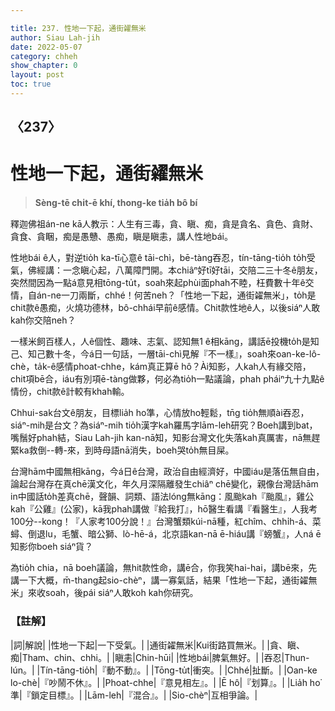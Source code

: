 ```yaml
---

title: 237. 性地一下起，通街糴無米
author: Siau Lah-jih
date: 2022-05-07
category: chheh
show_chapter: 0
layout: post
toc: true
---
```

  
## 〈237〉
# 性地一下起，通街糴無米
>**Sèng-tē chi̍t-ē khí, thong-ke tia̍h bô bí**
 
釋迦佛祖án-ne kā人教示：人生有三毒，貪、瞋、痴，貪是貪名、貪色、貪財、貪食、貪睏，痴是愚戇、愚痴，瞋是瞋恚，講人性地bái。

性地bái ê人，對逆tio̍h ka-tī心意ê tāi-chì，bē-tàng吞忍，tín-tāng-tio̍h to̍h受氣，佛經講：一念瞋心起，八萬障門開。本chiâⁿ好tī好tāi，交陪二三十冬ê朋友，突然間因為一點á意見相tōng-tu̍t，soah來起phùi面phah不睦，枉費數十年ê交情，自án-ne一刀兩斷，chhé！何苦neh？「性地一下起，通街糴無米」，to̍h是chit款ê愚痴，火燒功德林，bô-chhái早前ê感情。Chit款性地ê人，以後siáⁿ人敢kah你交陪neh？

一樣米飼百樣人，人ê個性、趣味、志氣、認知無1 ê相kāng，講話ē投機to̍h是知己、知己數十冬，今á日一句話，一層tāi-chì見解『不一樣』，soah來oan-ke-lô-chè，ta̍k-ê感情phoat-chhe，kám真正算ē hô？Ài知影，人kah人有緣交陪，chit項bē合，iáu有別項ē-tàng做夥，何必為tio̍h一點議論，phah pháiⁿ九十九點ê情份，chit款ê計較有khah輸。

Chhui-sak台文ê朋友，目標lia̍h ho͘準，心情放ho͘輕鬆，tn̄g tio̍h無順ài吞忍，siáⁿ-mih是台文？為siáⁿ-mih tio̍h漢字kah羅馬字lām-leh研究？Boeh講到bat，嘴鬚好phah結，Siau Lah-jih kan-nā知，知影台灣文化失落kah真厲害，nā無趕緊ka救倒--轉-來，到時母語nā消失，boeh哭to̍h無目屎。

台灣hām中國無相kāng，今á日ê台灣，政治自由經濟好，中國iáu是落伍無自由，論起台灣存在真chē漢文化，年久月深隔離發生chiâⁿ chē變化，親像台灣話hām in中國話to̍h差真chē，聲韻、詞類、語法lóng無kāng：風颱kah『颱風』，雞公kah『公雞』(公家)，kā我phah講做『給我打』，hō͘醫生看講『看醫生』，人我考100分--kong！『人家考100分說！』台灣蟹類kúi-nā種，紅chîm、chhi̍h-á、菜蟳、倒退lu，毛蟹、暗公獅、lò-hē-á，北京語kan-nā ē-hiáu講『螃蟹』，人ná ē知影你boeh siáⁿ貨？

為tio̍h chia，nā boeh議論，無hit款性命，講ē合，你我笑hai-hai，講bē來，先講一下大概，m̄-thang起sio-chèⁿ，講一寡氣話，結果「性地一下起，通街糴無米」來收soah，後pái siáⁿ人敢koh kah你研究。


### 【註解】

|詞|解說|
|性地一下起|一下受氣。|
|通街糴無米|Kui街路買無米。|
|貪、瞋、痴|Tham、chin、chhi。|
|瞋恚|Chin-hūi|
|性地bái|脾氣無好。|
|吞忍|Thun-lún。|
|Tín-tāng-tio̍h|『動不動』。|
|Tōng-tu̍t|衝突。|
|Chhé|扯斷。|
|Oan-ke lo-chè|『吵鬧不休』。|
|Phoat-chhe|『意見相左』。|
|Ē hô|『划算』。|
|Lia̍h ho͘準|『鎖定目標』。|
|Lām-leh|『混合』。|
|Sio-chèⁿ|互相爭論。|